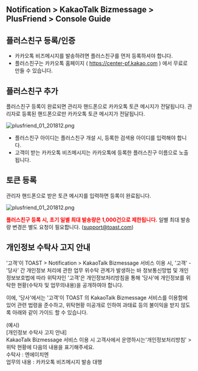 ## Notification > KakaoTalk Bizmessage > PlusFriend > Console Guide

## 플러스친구 등록/인증
* 카카오톡 비즈메시지를 발송하려면 플러스친구를 먼저 등록하셔야 합니다.
* 플러스친구는 카카오톡 홈페이지 ( https://center-pf.kakao.com ) 에서 무료로 만들 수 있습니다.
<!-- * 비지니스 인증을 받은 플러스친구만 TOAST KakaoTalk Bizmessage 상품에 추가할 수 있습니다. ([[플러스친구 비지니스 인증](https://static.toastoven.net/prod_alimtalk/plusfriend_business_certify_guide_20190311.pdf)] 참고) -->

## 플러스친구 추가

플러스친구 등록이 완료되면 관리자 핸드폰으로 카카오톡 토큰 메시지가 전달됩니다.
관리자로 등록된 핸드폰으로만 카카오톡 토큰 메시지가 전달됩니다.

<!-- ![plusfriend_01_201812.png](https://static.toastoven.net/prod_alimtalk/plusfriend_01_201904.png) -->
![plusfriend_01_201812.png](https://static.toastoven.net/prod_alimtalk/plusfriend_02_201812.png)

* 플러스친구 아이디는 플러스친구 개설 시, 등록한 검색용 아이디를 입력해야 합니다.
* 고객이 받는 카카오톡 비즈메시지는 카카오톡에 등록한 플러스친구 이름으로 노출됩니다.

## 토큰 등록

관리자 핸드폰으로 받은 토큰 메시지를 입력하면 등록이 완료됩니다.

<!-- ![plusfriend_02_201812.png](https://static.toastoven.net/prod_alimtalk/plusfriend_02_201904.png) -->
![plusfriend_01_201812.png](https://static.toastoven.net/prod_alimtalk/plusfriend_02_201812.png)

<b><span style="color:red">플러스친구 등록 시, 초기 일별 최대 발송량은 1,000건으로 제한됩니다.</span></b>
일별 최대 발송량 변경은 별도 요청이 필요합니다. (support@toast.com)

## 개인정보 수탁사 고지 안내
'고객'이 TOAST > Notification > KakaoTalk Bizmessage 서비스 이용 시, '고객' - '당사' 간 개인정보 처리에 관한 업무 위수탁 관계가 발생하는 바 정보통신망법 및 개인정보보호법에 따라 위탁자인 '고객'은 개인정보처리방침을 통해 '당사'에 개인정보를 위탁한 현황(수탁자 및 업무의내용)을 공개하여야 합니다.

이에, '당사'에서는 '고객'이 TOAST 의 KakaoTalk Bizmessage 서비스를 이용함에 있어 관련 법령을 준수하고, 위탁현황 미공개로 인하여 과태료 등의 불이익을 받지 않도록 아래와 같이 가이드 할 수 있습니다.

(예시)<br>
[개인정보 수탁사 고지 안내]<br>
KakaoTalk Bizmessage 서비스 이용 시 고객사에서 운영하시는'개인정보처리방침' > 위탁 현황에 다음의 내용을 표기해주세요.<br>
수탁사 : 엔에이치엔<br>
업무의 내용 : 카카오톡 비즈메시지 발송 대행<br>

